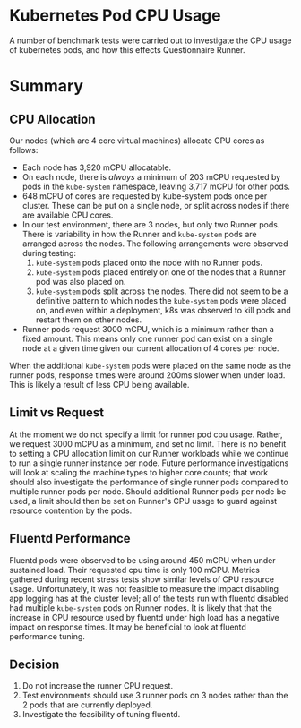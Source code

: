 # Kubernetes Pod CPU Usage

A number of benchmark tests were carried out to investigate the CPU usage of kubernetes pods, and how this effects Questionnaire Runner.

# Summary

## CPU Allocation

Our nodes (which are 4 core virtual machines) allocate CPU cores as follows:

- Each node has 3,920 mCPU allocatable.
- On each node, there is _always_ a minimum of 203 mCPU requested by pods in the `kube-system` namespace, leaving 3,717 mCPU for other pods.
- 648 mCPU of cores are requested by kube-system pods once per cluster. These can be put on a single node, or split across nodes if there are available CPU cores.
- In our test environment, there are 3 nodes, but only two Runner pods. There is variability in how the Runner and `kube-system` pods are arranged across the nodes. The following arrangements were observed during testing:
  1. `kube-system` pods placed onto the node with no Runner pods.
  1. `kube-system` pods placed entirely on one of the nodes that a Runner pod was also placed on.
  1. `kube-system` pods split across the nodes.
     There did not seem to be a definitive pattern to which nodes the `kube-system` pods were placed on, and even within a deployment, k8s was observed to kill pods and restart them on other nodes.
- Runner pods request 3000 mCPU, which is a minimum rather than a fixed amount. This means only one runner pod can exist on a single node at a given time given our current allocation of 4 cores per node.

When the additional `kube-system` pods were placed on the same node as the runner pods, response times were around 200ms slower when under load. This is likely a result of less CPU being available.

## Limit vs Request

At the moment we do not specify a limit for runner pod cpu usage. Rather, we request 3000 mCPU as a minimum, and set no limit. There is no benefit to setting a CPU allocation limit on our Runner workloads while we continue to run a single runner instance per node. Future performance investigations will look at scaling the machine types to higher core counts; that work should also investigate the performance of single runner pods compared to multiple runner pods per node. Should additional Runner pods per node be used, a limit should then be set on Runner's CPU usage to guard against resource contention by the pods.

## Fluentd Performance

Fluentd pods were observed to be using around 450 mCPU when under sustained load. Their requested cpu time is only 100 mCPU. Metrics gathered during recent stress tests show similar levels of CPU resource usage. Unfortunately, it was not feasible to measure the impact disabling app logging has at the cluster level; all of the tests run with fluentd disabled had multiple `kube-system` pods on Runner nodes. It is likely that that the increase in CPU resource used by fluentd under high load has a negative impact on response times. It may be beneficial to look at fluentd performance tuning.

## Decision

1. Do not increase the runner CPU request.
1. Test environments should use 3 runner pods on 3 nodes rather than the 2 pods that are currently deployed.
1. Investigate the feasibility of tuning fluentd.
